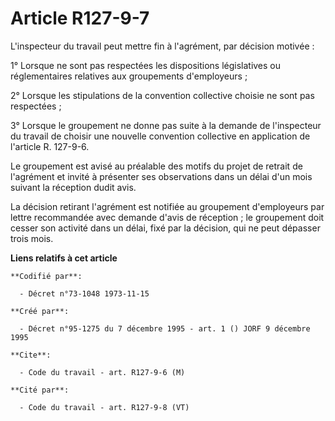 # Article R127-9-7

L'inspecteur du travail peut mettre fin à l'agrément, par décision motivée :

1° Lorsque ne sont pas respectées les dispositions législatives ou réglementaires relatives aux groupements d'employeurs ;

2° Lorsque les stipulations de la convention collective choisie ne sont pas respectées ;

3° Lorsque le groupement ne donne pas suite à la demande de l'inspecteur du travail de choisir une nouvelle convention
collective en application de l'article R. 127-9-6.

Le groupement est avisé au préalable des motifs du projet de retrait de l'agrément et invité à présenter ses observations
dans un délai d'un mois suivant la réception dudit avis.

La décision retirant l'agrément est notifiée au groupement d'employeurs par lettre recommandée avec demande d'avis de
réception ; le groupement doit cesser son activité dans un délai, fixé par la décision, qui ne peut dépasser trois mois.

**Liens relatifs à cet article**

	**Codifié par**:

	  - Décret n°73-1048 1973-11-15

	**Créé par**:

	  - Décret n°95-1275 du 7 décembre 1995 - art. 1 () JORF 9 décembre 1995

	**Cite**:

	  - Code du travail - art. R127-9-6 (M)

	**Cité par**:

	  - Code du travail - art. R127-9-8 (VT)
